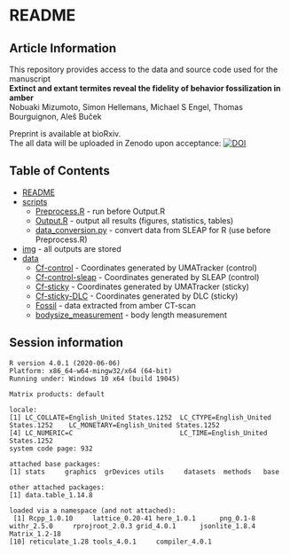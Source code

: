# README
## Article Information
This repository provides access to the data and source code used for the manuscript  
**Extinct and extant termites reveal the fidelity of behavior fossilization in amber**  
Nobuaki Mizumoto, Simon Hellemans, Michael S Engel, Thomas Bourguignon, Aleš Buček  

Preprint is available at bioRxiv.  
The all data will be uploaded in Zenodo upon acceptance: [![DOI](https://zenodo.org/badge/DOI/XXXDOIXXX.svg)](https://doi.org/XXXDOIXXX)

## Table of Contents
* [README](./README.md)
* [scripts](./scripts)
  * [Preprocess.R](./scripts/Preprocess.R) - run before Output.R
  * [Output.R](./scripts/Output.R) - output all results (figures, statistics, tables)
  * [data_conversion.py](./scripts/data_conversion.py) - convert data from SLEAP for R (use before Preprocess.R)
* [img](./img) - all outputs are stored
* [data](./data)
  * [Cf-control](./data/Cf-control) - Coordinates generated by UMATracker (control)
  * [Cf-control-sleap](./data/Cf-control-sleap) - Coordinates generated by SLEAP (control)
  * [Cf-sticky](./data/Cf-sticky) - Coordinates generated by UMATracker (sticky)
  * [Cf-sticky-DLC](./data/Cf-sticky-DLC) - Coordinates generated by DLC (sticky)
  * [Fossil](./data/Fossil) - data extracted from amber CT-scan
  * [bodysize_measurement](./data/bodysize_measurement) - body length measurement
  

## Session information
```
R version 4.0.1 (2020-06-06)
Platform: x86_64-w64-mingw32/x64 (64-bit)
Running under: Windows 10 x64 (build 19045)

Matrix products: default

locale:
[1] LC_COLLATE=English_United States.1252  LC_CTYPE=English_United States.1252    LC_MONETARY=English_United States.1252
[4] LC_NUMERIC=C                           LC_TIME=English_United States.1252    
system code page: 932

attached base packages:
[1] stats     graphics  grDevices utils     datasets  methods   base     

other attached packages:
[1] data.table_1.14.8

loaded via a namespace (and not attached):
 [1] Rcpp_1.0.10     lattice_0.20-41 here_1.0.1      png_0.1-8       withr_2.5.0     rprojroot_2.0.3 grid_4.0.1      jsonlite_1.8.4  Matrix_1.2-18  
[10] reticulate_1.28 tools_4.0.1     compiler_4.0.1 
```